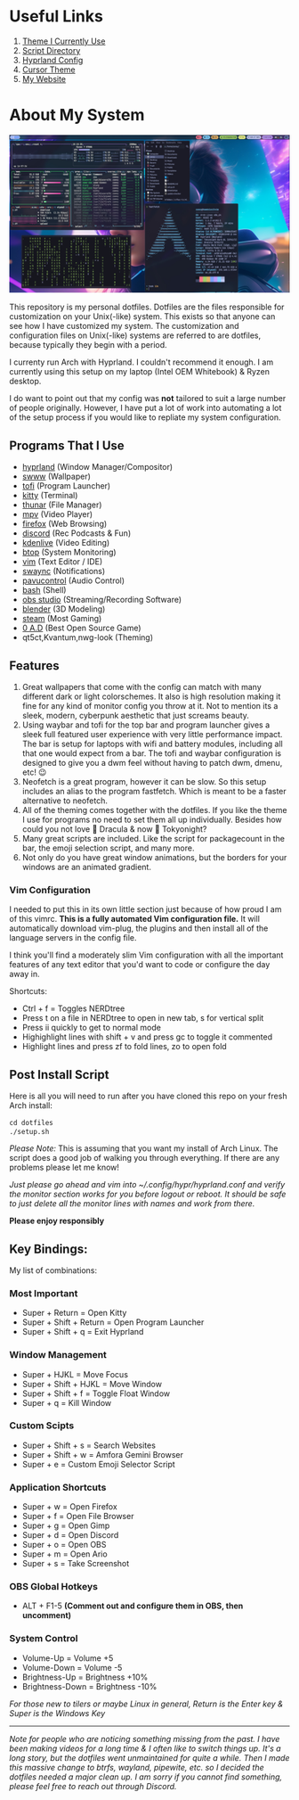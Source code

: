# Useful Links
1. [Theme I Currently Use](.themes/Tokyonight-Dark-BL)
2. [Script Directory](.local/bin)
3. [Hyprland Config](.config/hypr/hyprland.conf)
4. [Cursor Theme](.icons/Bibata-Modern-Ice)
5. [My Website](https://zaney.org/)

# About My System
![](Pictures/demo.jpg)

This repository is my personal dotfiles. Dotfiles are the files responsible for customization on your Unix(-like) system. This exists so that anyone can see how I have customized my system. The customization and configuration files on Unix(-like) systems are referred to are dotfiles, because typically they begin with a period.

I currenty run Arch with Hyprland. I couldn't recommend it enough. I am currently using this setup on my laptop (Intel OEM Whitebook) & Ryzen desktop.

I do want to point out that my config was **not** tailored to suit a large number of people originally. However, I have put a lot of work into automating a lot of the setup process if you would like to repliate my system configuration.

## Programs That I Use
- [hyprland](.config/hypr) (Window Manager/Compositor)
- [swww](https://github.com/Horus645/swww) (Wallpaper)
- [tofi](.config/tofi) (Program Launcher)
- [kitty](.config/kitty) (Terminal)
- [thunar](https://docs.xfce.org/xfce/thunar/start) (File Manager)
- [mpv](https://mpv.io/) (Video Player)
- [firefox](https://www.mozilla.org/en-US/firefox/new/) (Web Browsing)
- [discord](https://github.com/SpacingBat3/WebCord) (Rec Podcasts & Fun)
- [kdenlive](https://kdenlive.org/en/) (Video Editing)
- [btop](.config/btop) (System Monitoring)
- [vim](.vimrc) (Text Editor / IDE)
- [swaync](.config/swaync) (Notifications)
- [pavucontrol](https://freedesktop.org/software/pulseaudio/pavucontrol/) (Audio Control)
- [bash](https://www.gnu.org/software/bash/) (Shell)
- [obs studio](https://obsproject.com/) (Streaming/Recording Software)
- [blender](https://www.blender.org/) (3D Modeling)
- [steam](https://store.steampowered.com/) (Most Gaming)
- [0 A.D](https://play0ad.com/) (Best Open Source Game)
- qt5ct,Kvantum,nwg-look (Theming)

## Features

1. Great wallpapers that come with the config can match with many different dark or light colorschemes. It also is high resolution making it fine for any kind of monitor config you throw at it. Not to mention its a sleek, modern, cyberpunk aesthetic that just screams beauty.
2. Using waybar and tofi for the top bar and program launcher gives a sleek full featured user experience with very little performance impact. The bar is setup for laptops with wifi and battery modules, including all that one would expect from a bar. The tofi and waybar configuration is designed to give you a dwm feel without having to patch dwm, dmenu, etc! 😉
3. Neofetch is a great program, however it can be slow. So this setup includes an alias to the program fastfetch. Which is meant to be a faster alternative to neofetch.
4. All of the theming comes together with the dotfiles. If you like the theme I use for programs no need to set them all up individually. Besides how could you not love 🧛 Dracula & now 🌆 Tokyonight? 
5. Many great scripts are included. Like the script for packagecount in the bar, the emoji selection script, and many more. 
6. Not only do you have great window animations, but the borders for your windows are an animated gradient. 

### Vim Configuration

I needed to put this in its own little section just because of how proud I am of this vimrc. **This is a fully automated Vim configuration file.** It will automatically download vim-plug, the plugins and then install all of the language servers in the config file. 

I think you'll find a moderately slim Vim configuration with all the important features of any text editor that you'd want to code or configure the day away in. 

Shortcuts:
- Ctrl + f = Toggles NERDtree
- Press t on a file in NERDtree to open in new tab, s for vertical split
- Press ii quickly to get to normal mode
- Highighlight lines with shift + v and press gc to toggle it commented
- Highlight lines and press zf to fold lines, zo to open fold

## Post Install Script
Here is all you will need to run after you have cloned this repo on your fresh Arch install:

    cd dotfiles
    ./setup.sh

*Please Note:* This is assuming that you want my install of Arch Linux. The script does a good job of walking you through everything. If there are any problems please let me know!

*Just please go ahead and vim into ~/.config/hypr/hyprland.conf and verify the monitor section works for you before logout or reboot. It should be safe to just delete all the monitor lines with names and work from there.* 

**Please enjoy responsibly**

## Key Bindings:

My list of combinations:

### Most Important
- Super + Return = Open Kitty
- Super + Shift + Return = Open Program Launcher
- Super + Shift + q = Exit Hyprland
### Window Management
- Super + HJKL = Move Focus
- Super + Shift + HJKL = Move Window
- Super + Shift + f = Toggle Float Window
- Super + q = Kill Window
### Custom Scipts
- Super + Shift + s = Search Websites
- Super + Shift + w = Amfora Gemini Browser
- Super + e = Custom Emoji Selector Script 
### Application Shortcuts
- Super + w = Open Firefox
- Super + f = Open File Browser
- Super + g = Open Gimp
- Super + d = Open Discord
- Super + o = Open OBS
- Super + m = Open Ario
- Super + s = Take Screenshot
### OBS Global Hotkeys
- ALT + F1-5 **(Comment out and configure them in OBS, then uncomment)**
### System Control
- Volume-Up = Volume +5
- Volume-Down = Volume -5
- Brightness-Up = Brightness +10%
- Brightness-Down = Brightness -10%

*For those new to tilers or maybe Linux in general, Return is the Enter key & Super is the Windows Key*

---

*Note for people who are noticing something missing from the past. I have been making videos for a long time & I often like to switch things up. It's a long story, but the dotfiles went unmaintained for quite a while. Then I made this massive change to btrfs, wayland, pipewite, etc. so I decided the dotfiles needed a major clean up. I am sorry if you cannot find something, please feel free to reach out through Discord.*
